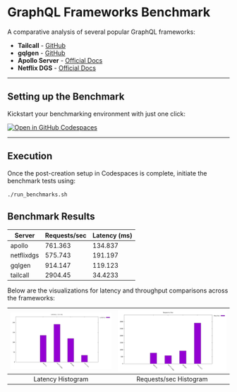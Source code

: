 
# GraphQL Frameworks Benchmark

A comparative analysis of several popular GraphQL frameworks:

- **Tailcall** - [GitHub](https://github.com/tailcallhq/tailcall)
- **gqlgen** - [GitHub](https://github.com/99designs/gqlgen)
- **Apollo Server** - [Official Docs](https://www.apollographql.com/docs/apollo-server/)
- **Netflix DGS** - [Official Docs](https://netflix.github.io/dgs/)
---
## Setting up the Benchmark

Kickstart your benchmarking environment with just one click:

[![Open in GitHub Codespaces](https://github.com/codespaces/badge.svg)](https://codespaces.new/tailcallhq/graphql-benchmarks)

---

## Execution

Once the post-creation setup in Codespaces is complete, initiate the benchmark tests using:

```bash
./run_benchmarks.sh
```

## Benchmark Results
<!-- PERFORMANCE_RESULTS_START -->
| Server | Requests/sec | Latency (ms) |
|--------|--------------|--------------|
| apollo | 761.363 | 134.837 |
| netflixdgs | 575.743 | 191.197 |
| gqlgen | 914.147 | 119.123 |
| tailcall | 2904.45 | 34.4233 |
<!-- PERFORMANCE_RESULTS_END -->

Below are the visualizations for latency and throughput comparisons across the frameworks:

| ![Latency Histogram](assets/latency_histogram.png) | ![Requests/sec Histogram](assets/req_sec_histogram.png) |
|:--------------------------------------------:|:------------------------------------------------:|
|                 Latency Histogram             |              Requests/sec Histogram              |


